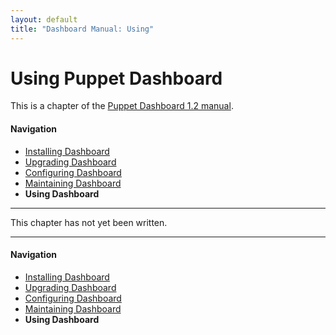 ```yaml
---
layout: default
title: "Dashboard Manual: Using"
---
```


Using Puppet Dashboard
=====

This is a chapter of the [Puppet Dashboard 1.2 manual](./index.html).

#### Navigation

* [Installing Dashboard](./bootstrapping.html)
* [Upgrading Dashboard](./upgrading.html)
* [Configuring Dashboard](./configuring.html)
* [Maintaining Dashboard](./maintaining.html)
* **Using Dashboard**

* * * 

This chapter has not yet been written.

<!-- content -->

* * * 

#### Navigation

* [Installing Dashboard](./bootstrapping.html)
* [Upgrading Dashboard](./upgrading.html)
* [Configuring Dashboard](./configuring.html)
* [Maintaining Dashboard](./maintaining.html)
* **Using Dashboard**
